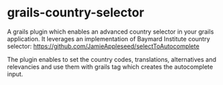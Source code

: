 grails-country-selector
=======================

A grails plugin which enables an advanced country selector in your grails application. It leverages an implementation of Baymard Institute country selector: https://github.com/JamieAppleseed/selectToAutocomplete

The plugin enables to set the country codes, translations, alternatives and relevancies and use them with grails tag which creates the autocomplete input.
